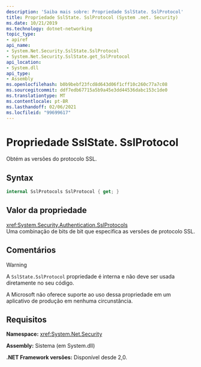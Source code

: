 ```yaml
---
description: 'Saiba mais sobre: Propriedade SslState. SslProtocol'
title: Propriedade SslState. SslProtocol (System .net. Security)
ms.date: 10/21/2019
ms.technology: dotnet-networking
topic_type:
- apiref
api_name:
- System.Net.Security.SslState.SslProtocol
- System.Net.Security.SslState.get_SslProtocol
api_location:
- System.dll
api_type:
- Assembly
ms.openlocfilehash: b0b9bebf23fcd8d643d06f1cff10c260c77a7c08
ms.sourcegitcommit: ddf7edb67715a5b9a45e3dd44536dabc153c1de0
ms.translationtype: MT
ms.contentlocale: pt-BR
ms.lasthandoff: 02/06/2021
ms.locfileid: "99699617"
---
```

# <a name="sslstatesslprotocol-property"></a>Propriedade SslState. SslProtocol

Obtém as versões do protocolo SSL.

## <a name="syntax"></a>Syntax

```csharp
internal SslProtocols SslProtocol { get; }
```

## <a name="property-value"></a>Valor da propriedade

<xref:System.Security.Authentication.SslProtocols>  
Uma combinação de bits de bit que especifica as versões de protocolo SSL.

## <a name="remarks"></a>Comentários

> [!WARNING]
> A `SslState.SslProtocol` propriedade é interna e não deve ser usada diretamente no seu código.
>
> A Microsoft não oferece suporte ao uso dessa propriedade em um aplicativo de produção em nenhuma circunstância.

## <a name="requirements"></a>Requisitos

**Namespace:** <xref:System.Net.Security>

**Assembly:** Sistema (em System.dll)

**.NET Framework versões:** Disponível desde 2,0.
